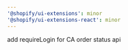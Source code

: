 ```yaml
---
'@shopify/ui-extensions': minor
'@shopify/ui-extensions-react': minor
---
```


add requireLogin for CA order status api
